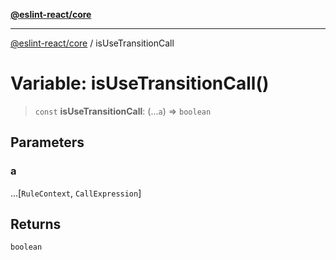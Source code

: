 [**@eslint-react/core**](../README.md)

***

[@eslint-react/core](../README.md) / isUseTransitionCall

# Variable: isUseTransitionCall()

> `const` **isUseTransitionCall**: (...`a`) => `boolean`

## Parameters

### a

...\[`RuleContext`, `CallExpression`\]

## Returns

`boolean`
